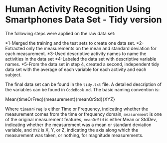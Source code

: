 # Human Activity Recognition Using Smartphones Data Set - Tidy version

The following steps were applied on the raw data set:

*1-Merged the training and the test sets to create one data set.
*2-Extracted only the measurements on the mean and standard deviation for each measurement. 
*3-Used descriptive activity names to name the activities in the data set
*4-Labeled the data set with descriptive variable names. 
*5-From the data set in step 4, created a second, independent tidy data set with the average of each variable for each activity and each subject.

The final data set can be found in the `tidy.txt` file. 
A detailed description of the variables can be found in `CodeBook.md`. The basic naming convention is:

  Mean{timeOrFreq}{measurement}{meanOrStd}{XYZ}

Where `timeOrFreq` is either Time or Frequency, indicating whether the measurement comes from the time or frequency domain, `measurement` is one of the original measurement features, `meanOrStd` is either Mean or StdDev, indicating whether the measurement was a mean or standard deviation variable, and `XYZ` is X, Y, or Z, indicating the axis along which the measurement was taken, or nothing, for magnitude measurements.
